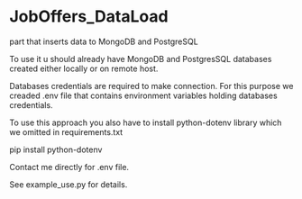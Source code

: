 # JobOffers_DataLoad
 part that inserts data to MongoDB and PostgreSQL

To use it u should already have MongoDB and PostgresSQL databases created either locally or on remote host.

Databases credentials are required to make connection.
For this purpose we creaded .env file that contains environment variables holding databases credentials.

To use this approach you also have to install python-dotenv library which we omitted in requirements.txt

pip install python-dotenv

Contact me directly for .env file.

See example_use.py for details.